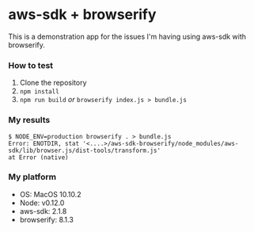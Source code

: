 # aws-sdk + browserify

This is a demonstration app for the issues I'm having using aws-sdk with browserify.

### How to test

1. Clone the repository
2. `npm install`
3. `npm run build` _or_ `browserify index.js > bundle.js`

### My results

    $ NODE_ENV=production browserify . > bundle.js
    Error: ENOTDIR, stat '<....>/aws-sdk-browserify/node_modules/aws-sdk/lib/browser.js/dist-tools/transform.js'
    at Error (native)

### My platform

* OS: MacOS 10.10.2
* Node: v0.12.0
* aws-sdk: 2.1.8
* browserify: 8.1.3